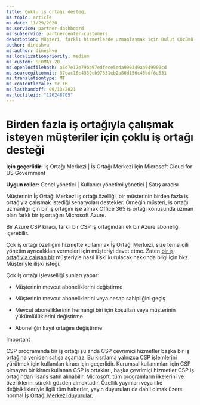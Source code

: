 ```yaml
---
title: Çoklu iş ortağı desteği
ms.topic: article
ms.date: 11/29/2020
ms.service: partner-dashboard
ms.subservice: partnercenter-customers
description: Müşteri, farklı hizmetlerde uzmanlaşmak için Bulut Çözümü Sağlayıcısı iş ortağıyla çalışmak istiyor olabilir.
author: dineshvu
ms.author: dineshvu
ms.localizationpriority: medium
ms.custom: SEOMAY.20
ms.openlocfilehash: a5d7e17e79ba97edfece5eda990349aa949909cd
ms.sourcegitcommit: 37eac16c4339cb97831eb2a86d156c45bdf6a531
ms.translationtype: MT
ms.contentlocale: tr-TR
ms.lasthandoff: 09/13/2021
ms.locfileid: "126248705"
---
```

# <a name="multi-partner-support-for-customers-who-want-to-work-with-more-than-one-partner"></a>Birden fazla iş ortağıyla çalışmak isteyen müşteriler için çoklu iş ortağı desteği

**Için geçerlidir:** İş Ortağı Merkezi | İş Ortağı Merkezi için Microsoft Cloud for US Government

**Uygun roller:** Genel yönetici | Kullanıcı yönetimi yönetici | Satış aracısı

Müşterinin İş Ortağı Merkezi iş ortağı özelliği, bir müşterinin birden fazla iş ortağıyla çalışmak istediği senaryoları destekler. Örneğin müşteri, iş ortağı uzmanlığı için bir iş ortağını işe almak Office 365 iş ortağı konusunda uzman olan farklı bir iş ortağını Microsoft Azure.

Bir Azure CSP kiracı, farklı bir CSP iş ortağından ek bir Azure aboneliği içerebilir.

Çok iş ortağı özelliğini hizmette kullanmak İş Ortağı Merkezi, size temsilcili yönetim ayrıcalıkları vermeleri için müşteriyi davet etme. Zaten [bir iş ortağıyla çalışan bir](request-a-relationship-with-a-customer.md) müşteriyle nasıl ilişki kurulacak hakkında bilgi için bkz. Müşteriyle ilişki isteği.

Çok iş ortağı işlevselliği şunları yapar:

- Müşterinin mevcut aboneliklerini değiştirme

- Müşterinin mevcut aboneliklerini veya hesap sahipliğini geçiş

- Mevcut aboneliklerinin herhangi biri için koşulları veya müşterinin yükümlülüklerini değiştirme

- Aboneliğin kayıt ortağını değiştirme

> [!IMPORTANT]  
> CSP programında bir iş ortağı şu anda CSP çevrimiçi hizmetler başka bir iş ortağına yeniden satışa açamaz. Bu kısıtlama yalnızca CSP işlemlerini yürütmek için kullanılan kiracı için geçerlidir. Kurumsal kullanımları için CSP olmayan bir kiracı kullanan CSP iş ortakları, başka çevrimiçi hizmetler CSP iş ortağından lisans satın alınabilir. Microsoft, tüm programların ilkelerini ve özelliklerini sürekli gözden almaktadır. Özellik yayınları veya ilke değişiklikleriyle ilgili tüm haberler, yayın duyuruları da dahil olmak üzere normal [İş Ortağı Merkezi duyurular.](announcements/index.md)
